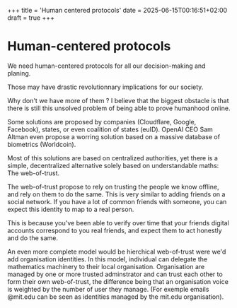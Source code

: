 +++
title = 'Human centered protocols'
date = 2025-06-15T00:16:51+02:00
draft = true
+++

# Human-centered protocols

We need <span class="orange">human-centered protocols</span> for all our
decision-making and planing.

Those may have drastic revolutionnary implications for our society.

Why don't we have more of them ? I believe that the biggest obstacle is that
there is still this unsolved problem of being able to prove humanhood online.

Some solutions are proposed by companies (Cloudflare, Google, Facebook),
states, or even coalition of states (euID). OpenAI CEO Sam Altman even propose
a worring solution based on a massive database of biometrics (Worldcoin).

Most of this solutions are based on centralized authorities, yet there is a
simple, decentralized alternative solely based on understandable maths: The
<span class="green">web-of-trust</span>.

The <span class="green">web-of-trust</span> propose to rely on trusting the
people we know offline, and rely on them to do the same. This is very similar
to adding friends on a social network. If you have a lot of common friends with
someone, you can expect this identity to map to a real person.

This is because you've been able to verify over time that your friends digital
accounts correspond to you real friends, and expect them to act honestly and do
the same.

An even more complete model would be <span class="darkgreen">hierchical
web-of-trust</span> were we'd add organisation identities. In this model,
individual can delegate the mathematics machinery to their local organisation.
Organisation are managed by one or more trusted adminstrator and can trust each
other to form their own web-of-trust, the difference being that an organisation
voice is weighted by the number of user they manage. (For exemple emails
@mit.edu can be seen as identities managed by the mit.edu organisation).
